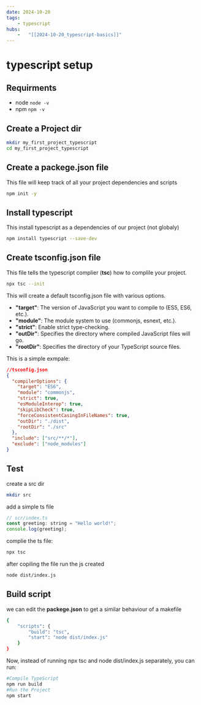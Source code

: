 ```yaml
---
date: 2024-10-20 
tags: 
    - typescript
hubs: 
    -   "[[2024-10-20_typescript-basics]]"
---
```


# typescript setup

## Requirments
- node `node -v` 
- npm `npm -v`  

## Create a Project dir
```bash
mkdir my_first_project_typescript
cd my_first_project_typescript
```

## Create a **packege.json** file
This file will keep track of all your project dependencies and scripts
```bash
npm init -y
```

## Install typescript
This install typescript as a dependencies of our project (not globaly)
```bash
npm install typescript --save-dev
```

## Create **tsconfig.json** file
This file tells the typescript complier (**tsc**) how to complile your project.
```bash
npx tsc --init
```
This will create a default tsconfig.json file with various options. 

- __"target"__: The version of JavaScript you want to compile to (ES5, ES6, etc.).
- __"module"__: The module system to use (commonjs, esnext, etc.).
- __"strict"__: Enable strict type-checking.
- __"outDir"__: Specifies the directory where compiled JavaScript files will go.
- __"rootDir"__: Specifies the directory of your TypeScript source files.

This is a simple exmpale:
```json
//tsconfig.json
{
  "compilerOptions": {
    "target": "ES6",
    "module": "commonjs",
    "strict": true,
    "esModuleInterop": true,
    "skipLibCheck": true,
    "forceConsistentCasingInFileNames": true,
    "outDir": "./dist",
    "rootDir": "./src"
  },
  "include": ["src/**/*"],
  "exclude": ["node_modules"]
}
```

## Test
create a src dir
```bash
mkdir src
```
add a simple ts file
```javascript
// scr/index.ts
const greeting: string = "Hello world!";
console.log(greeting);
```
complie the ts file:
```bash
npx tsc
```

after copiling the file run the js created
```bash
node dist/index.js
```

## Build script
we can edit the **packege.json** to get a similar behaviour of a makefile
```bash
{
    "scripts": {
        "build": "tsc",
        "start": "node dist/index.js"
    }
}
```
Now, instead of running npx tsc and node dist/index.js separately, you can run:
```bash
#Compile TypeScript
npm run build
#Run the Project
npm start
``` 
